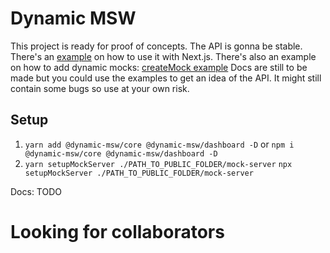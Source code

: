 # Dynamic MSW

This project is ready for proof of concepts. The API is gonna be stable. There's an [example](./examples/next) on how to use it with Next.js.
There's also an example on how to add dynamic mocks: [createMock example](./libs/mock-example/src/lib/mock-example.ts)
Docs are still to be made but you could use the examples to get an idea of the API.
It might still contain some bugs so use at your own risk.

## Setup

1. `yarn add @dynamic-msw/core @dynamic-msw/dashboard -D` or
   `npm i @dynamic-msw/core @dynamic-msw/dashboard -D`
2. `yarn setupMockServer ./PATH_TO_PUBLIC_FOLDER/mock-server`
   `npx setupMockServer ./PATH_TO_PUBLIC_FOLDER/mock-server`

Docs: TODO

# Looking for collaborators
